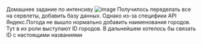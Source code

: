 Домашнее задание по интенсиву
![image](https://github.com/m48a3/servlet_db/assets/87186249/9ab7f2a1-a8ce-4a74-b7c2-a68b41824604)
Получилось переделать все на сервлеты, добавить базу данных. Однако из-за специфики API Яндекс.Погода не вышло нормально добавить наименования городов. Тут в их роли выступают ID городов. В дальнейшем хотелось бы связать ID с настоящими названиями
